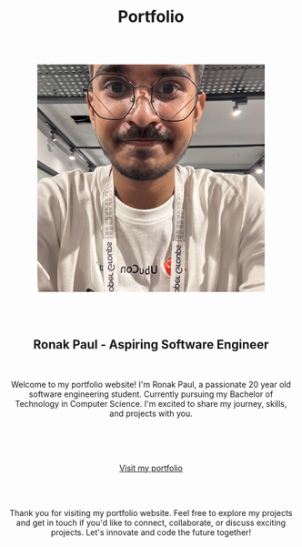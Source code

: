 <h1 align="center"> Portfolio </h1>
<br><br>

<p align="center">
<img src="src/assets/hero-img-2.jpg" alt="My image" width="400px" height="400px" style="object-fit:cover;"/>
</p>

<br><br>

<h2 align="center">Ronak Paul - Aspiring Software Engineer</h2>
<br>

<p align="center">Welcome to my portfolio website! I'm Ronak Paul, a passionate 20 year old software engineering student. Currently pursuing my Bachelor of Technology in Computer Science. I'm excited to share my journey, skills, and projects with you.</p>
<br><br><br>

<p align="center">
<a href="https://ronak-paul.vercel.app">Visit my portfolio</a>
</p>

<br><br>

<p align="center" > Thank you for visiting my portfolio website. Feel free to explore my projects and get in touch if you'd like to connect, collaborate, or discuss exciting projects. Let's innovate and code the future together!</p>
